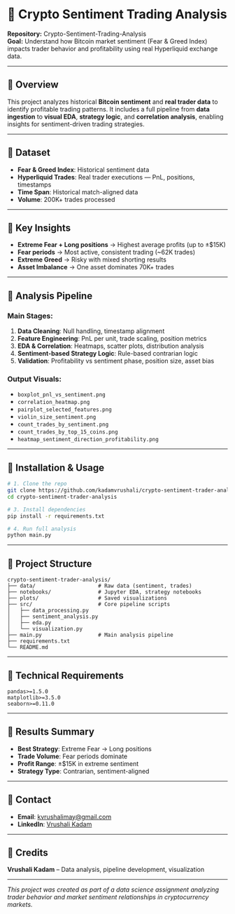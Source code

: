 # 🦋 Crypto Sentiment Trading Analysis

**Repository:** Crypto-Sentiment-Trading-Analysis  
**Goal:** Understand how Bitcoin market sentiment (Fear & Greed Index) impacts trader behavior and profitability using real Hyperliquid exchange data.

---

## 🦋 Overview

This project analyzes historical **Bitcoin sentiment** and **real trader data** to identify profitable trading patterns. It includes a full pipeline from **data ingestion** to **visual EDA**, **strategy logic**, and **correlation analysis**, enabling insights for sentiment-driven trading strategies.

---

## 🦋 Dataset

* **Fear & Greed Index**: Historical sentiment data
* **Hyperliquid Trades**: Real trader executions — PnL, positions, timestamps
* **Time Span**: Historical match-aligned data
* **Volume**: 200K+ trades processed

---

## 🦋 Key Insights

* **Extreme Fear + Long positions** → Highest average profits (up to ±$15K)
* **Fear periods** → Most active, consistent trading (~62K trades)
* **Extreme Greed** → Risky with mixed shorting results
* **Asset Imbalance** → One asset dominates 70K+ trades

---

## 🦋 Analysis Pipeline

### Main Stages:
1. **Data Cleaning**: Null handling, timestamp alignment
2. **Feature Engineering**: PnL per unit, trade scaling, position metrics
3. **EDA & Correlation**: Heatmaps, scatter plots, distribution analysis
4. **Sentiment-based Strategy Logic**: Rule-based contrarian logic
5. **Validation**: Profitability vs sentiment phase, position size, asset bias


### Output Visuals:

* `boxplot_pnl_vs_sentiment.png`
* `correlation_heatmap.png`
* `pairplot_selected_features.png`
* `violin_size_sentiment.png`
* `count_trades_by_sentiment.png`
* `count_trades_by_top_15_coins.png`
* `heatmap_sentiment_direction_profitability.png`

---

## 🦋 Installation & Usage

```bash
# 1. Clone the repo
git clone https://github.com/kadamvrushali/crypto-sentiment-trader-analysis.git
cd crypto-sentiment-trader-analysis

# 3. Install dependencies
pip install -r requirements.txt

# 4. Run full analysis
python main.py
```

---

## 🦋 Project Structure

```
crypto-sentiment-trader-analysis/
├── data/                    # Raw data (sentiment, trades)
├── notebooks/               # Jupyter EDA, strategy notebooks
├── plots/                   # Saved visualizations
├── src/                     # Core pipeline scripts
│   ├── data_processing.py
│   ├── sentiment_analysis.py
│   ├── eda.py
│   └── visualization.py
├── main.py                  # Main analysis pipeline
├── requirements.txt
└── README.md
```

---

## 🦋 Technical Requirements

```
pandas>=1.5.0
matplotlib>=3.5.0
seaborn>=0.11.0
```

---

## 🦋 Results Summary

* **Best Strategy**: Extreme Fear → Long positions
* **Trade Volume**: Fear periods dominate
* **Profit Range**: ±$15K in extreme sentiment
* **Strategy Type**: Contrarian, sentiment-aligned

---

## 🦋 Contact

* **Email**: [kvrushalimay@gmail.com](mailto:kvrushalimay@gmail.com)
* **LinkedIn**: [Vrushali Kadam](https://www.linkedin.com/in/vrushalikadam14/)

---

## 🦋 Credits

**Vrushali Kadam** – Data analysis, pipeline development, visualization

---

*This project was created as part of a data science assignment analyzing trader behavior and market sentiment relationships in cryptocurrency markets.*
